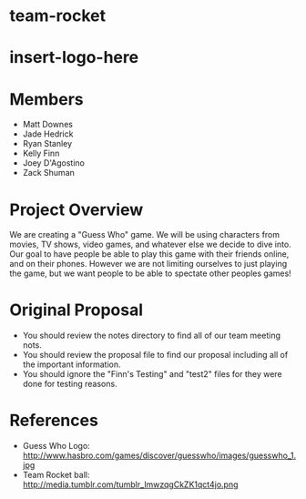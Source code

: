 team-rocket
===========

insert-logo-here
=============

Members
========
 - Matt Downes
 - Jade Hedrick
 - Ryan Stanley
 - Kelly Finn
 - Joey D'Agostino
 - Zack Shuman

# Project Overview

We are creating a "Guess Who" game. 
We will be using characters from movies, TV shows, video games, and whatever else we decide to dive into. 
Our goal to have people be able to play this game with their friends online, and on their phones. 
However we are not limiting ourselves to just playing the game, 
but we want people to be able to spectate other peoples games!

# Original Proposal
 - You should review the notes directory to find all of our team meeting nots.
 - You should review the proposal file to find our proposal including all of the important information.
 - You should ignore the "Finn's Testing" and "test2" files for they were done for testing reasons.

# References
 - Guess Who Logo: http://www.hasbro.com/games/discover/guesswho/images/guesswho_1.jpg
 - Team Rocket ball: http://media.tumblr.com/tumblr_lmwzqgCkZK1qct4jo.png 
